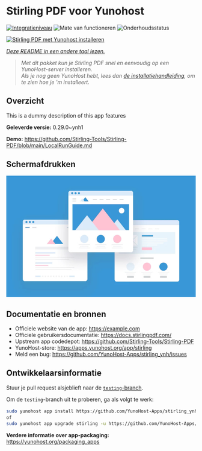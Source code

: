<!--
NB: Deze README is automatisch gegenereerd door <https://github.com/YunoHost/apps/tree/master/tools/readme_generator>
Hij mag NIET handmatig aangepast worden.
-->

# Stirling PDF voor Yunohost

[![Integratieniveau](https://dash.yunohost.org/integration/stirling.svg)](https://ci-apps.yunohost.org/ci/apps/stirling/) ![Mate van functioneren](https://ci-apps.yunohost.org/ci/badges/stirling.status.svg) ![Onderhoudsstatus](https://ci-apps.yunohost.org/ci/badges/stirling.maintain.svg)

[![Stirling PDF met Yunohost installeren](https://install-app.yunohost.org/install-with-yunohost.svg)](https://install-app.yunohost.org/?app=stirling)

*[Deze README in een andere taal lezen.](./ALL_README.md)*

> *Met dit pakket kun je Stirling PDF snel en eenvoudig op een YunoHost-server installeren.*  
> *Als je nog geen YunoHost hebt, lees dan [de installatiehandleiding](https://yunohost.org/install), om te zien hoe je 'm installeert.*

## Overzicht

This is a dummy description of this app features


**Geleverde versie:** 0.29.0~ynh1

**Demo:** <https://github.com/Stirling-Tools/Stirling-PDF/blob/main/LocalRunGuide.md>

## Schermafdrukken

![Schermafdrukken van Stirling PDF](./doc/screenshots/example.jpg)

## Documentatie en bronnen

- Officiele website van de app: <https://example.com>
- Officiele gebruikersdocumentatie: <https://docs.stirlingpdf.com/>
- Upstream app codedepot: <https://github.com/Stirling-Tools/Stirling-PDF>
- YunoHost-store: <https://apps.yunohost.org/app/stirling>
- Meld een bug: <https://github.com/YunoHost-Apps/stirling_ynh/issues>

## Ontwikkelaarsinformatie

Stuur je pull request alsjeblieft naar de [`testing`-branch](https://github.com/YunoHost-Apps/stirling_ynh/tree/testing).

Om de `testing`-branch uit te proberen, ga als volgt te werk:

```bash
sudo yunohost app install https://github.com/YunoHost-Apps/stirling_ynh/tree/testing --debug
of
sudo yunohost app upgrade stirling -u https://github.com/YunoHost-Apps/stirling_ynh/tree/testing --debug
```

**Verdere informatie over app-packaging:** <https://yunohost.org/packaging_apps>
